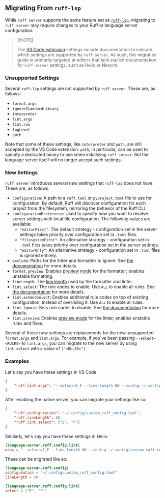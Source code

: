 ## Migrating From `ruff-lsp`

While `ruff server` supports the same feature set as [`ruff-lsp`](https://github.com/astral-sh/ruff-lsp), migrating to
`ruff server` may require changes to your Ruff or language server configuration.

> \[!NOTE\]
>
> The [VS Code extension](https://github.com/astral-sh/ruff-vscode) settings include documentation to indicate which
> settings are supported by `ruff server`. As such, this migration guide is primarily targeted at editors that lack
> explicit documentation for `ruff server` settings, such as Helix or Neovim.

### Unsupported Settings

Several `ruff-lsp` settings are not supported by `ruff server`. These are, as follows:

- `format.args`
- `ignoreStandardLibrary`
- `interpreter`
- `lint.args`
- `lint.run`
- `logLevel`
- `path`

Note that some of these settings, like `interpreter` and `path`, are still accepted by the VS Code extension. `path`,
in particular, can be used to specify a dedicated binary to use when initializing `ruff server`. But the language server
itself will no longer accept such settings.

### New Settings

`ruff server` introduces several new settings that `ruff-lsp` does not have. These are, as follows:

- `configuration`: A path to a `ruff.toml` or `pyproject.toml` file to use for configuration. By default, Ruff will discover configuration for each project from the filesystem, mirroring the behavior of the Ruff CLI.
- `configurationPreference`: Used to specify how you want to resolve server settings with local file configuration. The following values are available:
    - `"editorFirst"`: The default strategy - configuration set in the server settings takes priority over configuration set in `.toml` files.
    - `"filesystemFirst"`: An alternative strategy - configuration set in `.toml` files takes priority over configuration set in the server settings.
    - `"editorOnly"`: An alternative strategy - configuration set in `.toml` files is ignored entirely.
- `exclude`: Paths for the linter and formatter to ignore. See [the documentation](https://docs.astral.sh/ruff/settings/#exclude) for more details.
- `format.preview`: Enables [preview mode](https://docs.astral.sh/ruff/settings/#format_preview) for the formatter; enables unstable formatting.
- `lineLength`: The [line length](https://docs.astral.sh/ruff/settings/#line-length) used by the formatter and linter.
- `lint.select`: The rule codes to enable. Use `ALL` to enable all rules. See [the documentation](https://docs.astral.sh/ruff/settings/#lint_select) for more details.
- `lint.extendSelect`: Enables additional rule codes on top of existing configuration, instead of overriding it. Use `ALL` to enable all rules.
- `lint.ignore`: Sets rule codes to disable. See [the documentation](https://docs.astral.sh/ruff/settings/#lint_ignore) for more details.
- `lint.preview`: Enables [preview mode](https://docs.astral.sh/ruff/settings/#lint_preview) for the linter; enables unstable rules and fixes.

Several of these new settings are replacements for the now-unsupported `format.args` and `lint.args`. For example, if
you've been passing `--select=<RULES>` to `lint.args`, you can migrate to the new server by using `lint.select` with a
value of `["<RULES>"]`.

### Examples

Let's say you have these settings in VS Code:

```json
{
    "ruff.lint.args": "--select=E,F --line-length 80 --config ~/.config/custom_ruff_config.toml"
}
```

After enabling the native server, you can migrate your settings like so:

```json
{
    "ruff.configuration": "~/.config/custom_ruff_config.toml",
    "ruff.lineLength": 80,
    "ruff.lint.select": ["E", "F"]
}
```

Similarly, let's say you have these settings in Helix:

```toml
[language-server.ruff.config.lint]
args = "--select=E,F --line-length 80 --config ~/.config/custom_ruff_config.toml"
```

These can be migrated like so:

```toml
[language-server.ruff.config]
configuration = "~/.config/custom_ruff_config.toml"
lineLength = 80

[language-server.ruff.config.lint]
select = ["E", "F"]
```
